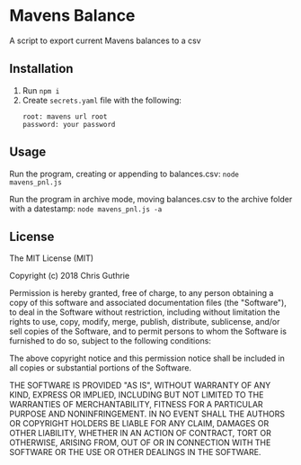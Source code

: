 # Mavens Balance
 
A script to export current Mavens balances to a csv

## Installation
 
1) Run `npm i`
2) Create `secrets.yaml` file with the following:
    ```
    root: mavens url root
    password: your password
    ```
 
## Usage
 
Run the program, creating or appending to balances.csv: `node mavens_pnl.js`

Run the program in archive mode, moving balances.csv to the archive folder with a datestamp: `node mavens_pnl.js -a`
 
## License
 
The MIT License (MIT)

Copyright (c) 2018 Chris Guthrie

Permission is hereby granted, free of charge, to any person obtaining a copy of this software and associated documentation files (the "Software"), to deal in the Software without restriction, including without limitation the rights to use, copy, modify, merge, publish, distribute, sublicense, and/or sell copies of the Software, and to permit persons to whom the Software is furnished to do so, subject to the following conditions:

The above copyright notice and this permission notice shall be included in all copies or substantial portions of the Software.

THE SOFTWARE IS PROVIDED "AS IS", WITHOUT WARRANTY OF ANY KIND, EXPRESS OR IMPLIED, INCLUDING BUT NOT LIMITED TO THE WARRANTIES OF MERCHANTABILITY, FITNESS FOR A PARTICULAR PURPOSE AND NONINFRINGEMENT. IN NO EVENT SHALL THE AUTHORS OR COPYRIGHT HOLDERS BE LIABLE FOR ANY CLAIM, DAMAGES OR OTHER LIABILITY, WHETHER IN AN ACTION OF CONTRACT, TORT OR OTHERWISE, ARISING FROM, OUT OF OR IN CONNECTION WITH THE SOFTWARE OR THE USE OR OTHER DEALINGS IN THE SOFTWARE.
